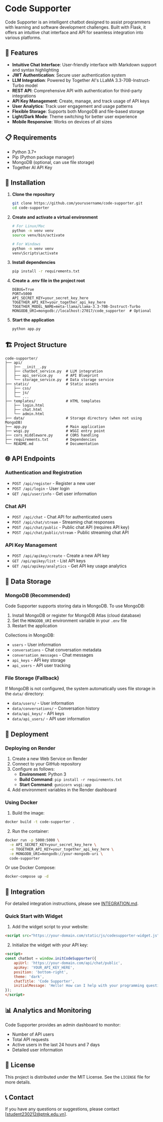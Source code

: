 # Code Supporter

Code Supporter is an intelligent chatbot designed to assist programmers with learning and software development challenges. Built with Flask, it offers an intuitive chat interface and API for seamless integration into various platforms.

## 🚀 Features

- **Intuitive Chat Interface**: User-friendly interface with Markdown support and syntax highlighting
- **JWT Authentication**: Secure user authentication system
- **LLM Integration**: Powered by Together AI's LLaMA 3.3-70B-Instruct-Turbo model
- **REST API**: Comprehensive API with authentication for third-party integrations
- **API Key Management**: Create, manage, and track usage of API keys
- **User Analytics**: Track user engagement and usage patterns
- **Flexible Storage**: Supports both MongoDB and file-based storage
- **Light/Dark Mode**: Theme switching for better user experience
- **Mobile Responsive**: Works on devices of all sizes

## 📋 Requirements

- Python 3.7+
- Pip (Python package manager)
- MongoDB (optional, can use file storage)
- Together AI API Key

## 🔧 Installation

1. **Clone the repository**
   ```bash
   git clone https://github.com/yourusername/code-supporter.git
   cd code-supporter
   ```

2. **Create and activate a virtual environment**
   ```bash
   # For Linux/Mac
   python -m venv venv
   source venv/bin/activate
   
   # For Windows
   python -m venv venv
   venv\Scripts\activate
   ```

3. **Install dependencies**
   ```bash
   pip install -r requirements.txt
   ```

4. **Create a .env file in the project root**
   ```
   DEBUG=True
   PORT=5000
   API_SECRET_KEY=your_secret_key_here
   TOGETHER_API_KEY=your_together_api_key_here
   TOGETHER_MODEL_NAME=meta-llama/Llama-3.3-70B-Instruct-Turbo
   MONGODB_URI=mongodb://localhost:27017/code_supporter  # Optional
   ```

5. **Start the application**
   ```bash
   python app.py
   ```

## 🏗️ Project Structure

```
code-supporter/
├── api/
│   ├── __init__.py
│   ├── chatbot_service.py  # LLM integration 
│   ├── api_service.py      # API Blueprint
│   └── storage_service.py  # Data storage service
├── static/                 # Static assets
│   ├── css/
│   ├── js/
│   └── ...
├── templates/              # HTML templates
│   ├── login.html
│   ├── chat.html
│   └── admin.html
├── data/                   # Storage directory (when not using MongoDB)
├── app.py                  # Main application
├── wsgi.py                 # WSGI entry point
├── cors_middleware.py      # CORS handling
├── requirements.txt        # Dependencies
└── README.md               # Documentation
```

## 🌐 API Endpoints

### Authentication and Registration
- `POST /api/register` - Register a new user
- `POST /api/login` - User login
- `GET /api/user/info` - Get user information

### Chat API
- `POST /api/chat` - Chat API for authenticated users
- `POST /api/chat/stream` - Streaming chat responses
- `POST /api/chat/public` - Public chat API (requires API key)
- `POST /api/chat/public/stream` - Public streaming chat API

### API Key Management
- `POST /api/apikey/create` - Create a new API key
- `GET /api/apikey/list` - List API keys
- `GET /api/apikey/analytics` - Get API key usage analytics

## 💾 Data Storage

### MongoDB (Recommended)
Code Supporter supports storing data in MongoDB. To use MongoDB:

1. Install MongoDB or register for MongoDB Atlas (cloud database)
2. Set the `MONGODB_URI` environment variable in your `.env` file
3. Restart the application

Collections in MongoDB:
- `users` - User information
- `conversations` - Chat conversation metadata
- `conversation_messages` - Chat messages
- `api_keys` - API key storage
- `api_users` - API user tracking

### File Storage (Fallback)
If MongoDB is not configured, the system automatically uses file storage in the `data/` directory:
- `data/users/` - User information
- `data/conversations/` - Conversation history
- `data/api_keys/` - API keys
- `data/api_users/` - API user information

## 🚀 Deployment

### Deploying on Render

1. Create a new Web Service on Render
2. Connect to your GitHub repository
3. Configure as follows:
   - **Environment**: Python 3
   - **Build Command**: `pip install -r requirements.txt`
   - **Start Command**: `gunicorn wsgi:app`
4. Add environment variables in the Render dashboard

### Using Docker

1. Build the image:
```bash
docker build -t code-supporter .
```

2. Run the container:
```bash
docker run -p 5000:5000 \
  -e API_SECRET_KEY=your_secret_key_here \
  -e TOGETHER_API_KEY=your_together_api_key_here \
  -e MONGODB_URI=mongodb://your-mongodb-uri \
  code-supporter
```

Or use Docker Compose:
```bash
docker-compose up -d
```

## 🔌 Integration

For detailed integration instructions, please see [INTEGRATION.md](INTEGRATION.md).

### Quick Start with Widget

1. Add the widget script to your website:
```html
<script src="https://your-domain.com/static/js/codesupporter-widget.js"></script>
```

2. Initialize the widget with your API key:
```html
<script>
const chatbot = window.initCodeSupporter({
    apiUrl: 'https://your-domain.com/api/chat/public',
    apiKey: 'YOUR_API_KEY_HERE',
    position: 'bottom-right',
    theme: 'dark',
    chatTitle: 'Code Supporter',
    initialMessage: 'Hello! How can I help with your programming questions?'
});
</script>
```

## 📊 Analytics and Monitoring

Code Supporter provides an admin dashboard to monitor:

- Number of API users
- Total API requests
- Active users in the last 24 hours and 7 days
- Detailed user information

## 📜 License

This project is distributed under the MIT License. See the `LICENSE` file for more details.

## 📞 Contact

If you have any questions or suggestions, please contact [student230212@ptnk.edu.vn].